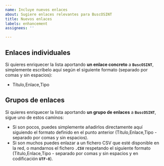 ```yaml
---
name: Incluye nuevos enlaces
about: Sugiere enlaces relevantes para BuscOSINT
title: Nuevos enlaces
labels: enhancement
assignees: ''

---
```


## Enlaces individuales

Si quieres enriquecer la lista aportando **un enlace concreto** a **`BuscOSINT`**, simplemente escríbelo aquí según el siguiente formato (separado por comas y sin espacios):

- Título,Enlace,Tipo

## Grupos de enlaces

Si quieres enriquecer la lista aportando **un grupo de enlaces** a **`BuscOSINT`**, sigue uno de estos caminos:

- Si son pocos, puedes simplemente añadirlos directamente aquí siguiendo el formato definido en el punto anterior (Título,Enlace,Tipo - separado por comas y sin espacios).
- Si son muchos puedes enlazar a un fichero CSV que esté disponible en la red, o mandarnos el fichero **`.CSV`** respetando el siguiente formato (Título,Enlace,Tipo - separado por comas y sin espacios y en codificación **`UTF-8`**).
